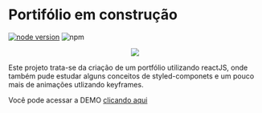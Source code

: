 # Portifólio em construção

[![node version](https://img.shields.io/node/v/react)](https://img.shields.io/node/v/react)
![npm](https://img.shields.io/npm/v/react?label=react)

<p align="center">
   <img style="" src="demo.gif">
</p>

Este projeto trata-se da criação de um portfólio utilizando reactJS, onde também pude estudar alguns conceitos de styled-componets e um pouco mais de animações utlizando keyframes.

Você pode acessar a DEMO <a href="https://tsunodajapa.github.io"> clicando aqui </a>

